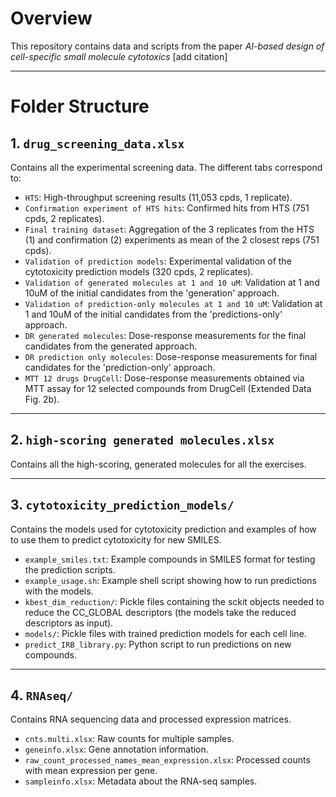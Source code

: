 # Overview

This repository contains data and scripts from the paper *AI-based design of cell-specific small molecule cytotoxics* [add citation]

---

# Folder Structure

## 1. `drug_screening_data.xlsx`

Contains all the experimental screening data. The different tabs correspond to:

- `HTS`: High-throughput screening results (11,053 cpds, 1 replicate).
- `Confirmation experiment of HTS hits`: Confirmed hits from HTS (751 cpds, 2 replicates).
- `Final training dataset`: Aggregation of the 3 replicates from the HTS (1) and confirmation (2) experiments as mean of the 2 closest reps (751 cpds).
- `Validation of prediction models`: Experimental validation of the cytotoxicity prediction models (320 cpds, 2 replicates).
- `Validation of generated molecules at 1 and 10 uM`: Validation at 1 and 10uM of the initial candidates from the 'generation' approach.
- `Validation of prediction-only molecules at 1 and 10 uM`: Validation at 1 and 10uM of the initial candidates from the 'predictions-only' approach.
- `DR generated molecules`: Dose-response measurements for the final candidates from the generated approach.
- `DR prediction only molecules`: Dose-response measurements for final candidates for the 'prediction-only' approach.
- `MTT 12 drugs DrugCell`: Dose-response measurements obtained via MTT assay for 12 selected compounds from DrugCell (Extended Data Fig. 2b).

---

## 2. `high-scoring generated molecules.xlsx`

Contains all the high-scoring, generated molecules for all the exercises.

---

## 3. `cytotoxicity_prediction_models/`

Contains the models used for cytotoxicity prediction and examples of how to use them to predict cytotoxicity for new SMILES.

- `example_smiles.txt`: Example compounds in SMILES format for testing the prediction scripts.
- `example_usage.sh`: Example shell script showing how to run predictions with the models.
- `kbest_dim_reduction/`: Pickle files containing the sckit objects needed to reduce the CC_GLOBAL descriptors (the models take the reduced descriptors as input).
- `models/`: Pickle files with trained prediction models for each cell line.
- `predict_IRB_library.py`: Python script to run predictions on new compounds.

---

## 4. `RNAseq/`

Contains RNA sequencing data and processed expression matrices.

- `cnts.multi.xlsx`: Raw counts for multiple samples.
- `geneinfo.xlsx`: Gene annotation information.
- `raw_count_processed_names_mean_expression.xlsx`: Processed counts with mean expression per gene.
- `sampleinfo.xlsx`: Metadata about the RNA-seq samples.
